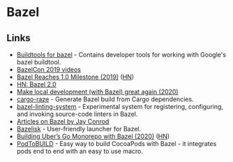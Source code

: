 # Bazel

## Links

* [Buildtools for bazel](https://github.com/bazelbuild/buildtools) - Contains developer tools for working with Google's bazel buildtool.
* [BazelCon 2019 videos](https://www.youtube.com/playlist?list=PLxNYxgaZ8Rsf-7g43Z8LyXct9ax6egdSj)
* [Bazel Reaches 1.0 Milestone \(2019\)](https://opensource.googleblog.com/2019/10/bazel-reaches-10-milestone.html) \([HN](https://news.ycombinator.com/item?id=21288185)\)
* [HN: Bazel 2.0](https://news.ycombinator.com/item?id=21863393)
* [Make local development \(with Bazel\) great again \(2020\)](https://www.youtube.com/watch?v=rQv1sjLU4cI)
* [cargo-raze](https://github.com/google/cargo-raze) - Generate Bazel build from Cargo dependencies.
* [bazel-linting-system](https://github.com/thundergolfer/bazel-linting-system) - Experimental system for registering, configuring, and invoking source-code linters in Bazel.
* [Articles on Bazel by Jay Conrod](https://www.jayconrod.com/tags/bazel)
* [Bazelisk](https://github.com/bazelbuild/bazelisk) - User-friendly launcher for Bazel.
* [Building Uber’s Go Monorepo with Bazel \(2020\)](https://eng.uber.com/go-monorepo-bazel/) \([HN](https://news.ycombinator.com/item?id=23180255)\)
* [PodToBUILD](https://github.com/pinterest/PodToBUILD) - Easy way to build CocoaPods with Bazel - it integrates pods end to end with an easy to use macro.

